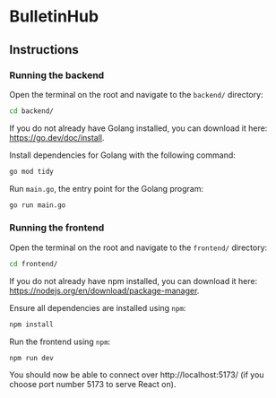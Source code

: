 # BulletinHub

## Instructions

### Running the backend
Open the terminal on the root and navigate to the `backend/` directory:
```bash
cd backend/
```

If you do not already have Golang installed, you can download it here: https://go.dev/doc/install.

Install dependencies for Golang with the following command:
```bash
go mod tidy
```

Run `main.go`, the entry point for the Golang program:
```bash
go run main.go
```

### Running the frontend
Open the terminal on the root and navigate to the `frontend/` directory:
```bash
cd frontend/
```

If you do not already have npm installed, you can download it here: https://nodejs.org/en/download/package-manager.

Ensure all dependencies are installed using `npm`:
```bash
npm install
```

Run the frontend using `npm`:
```bash
npm run dev
```

You should now be able to connect over http://localhost:5173/ (if you choose port number 5173 to serve React on).
